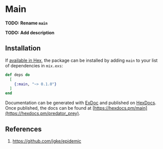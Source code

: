 # Main

**TODO: Rename `main`**

**TODO: Add description**

## Installation

If [available in Hex](https://hex.pm/docs/publish), the package can be installed
by adding `main` to your list of dependencies in `mix.exs`:

```elixir
def deps do
  [
    {:main, "~> 0.1.0"}
  ]
end
```

Documentation can be generated with [ExDoc](https://github.com/elixir-lang/ex_doc)
and published on [HexDocs](https://hexdocs.pm). Once published, the docs can
be found at [https://hexdocs.pm/main](https://hexdocs.pm/predator_prey).

## References

1. https://github.com/jgke/epidemic